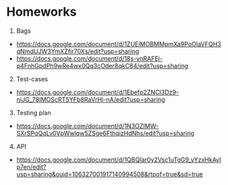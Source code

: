 # Homeworks

1. Bags 
- https://docs.google.com/document/d/1ZUEiMOBMMpmXa9PoOlaVFQH3qNmdUJW3YmXZfir70Xs/edit?usp=sharing
- https://docs.google.com/document/d/18s-vnRAFEj-p4FnhGpdPh9wRe4wx0Qq3cOder8qkC84/edit?usp=sharing

2. Test-cases
- https://docs.google.com/document/d/1Ebefp2ZNCl3Dz9-niJG_78IMOScRT5YFb8RaVrHi-nA/edit?usp=sharing

3. Testing plan
- https://docs.google.com/document/d/1N3OZIMW-SXrSPqQqLv0VpWwlqw5ZSge6FthqizHdNhs/edit?usp=sharing

4. API
- https://docs.google.com/document/d/1QBQIar0y2Vsc1uTgG9_yYzxHkAylp7en/edit?usp=sharing&ouid=106327001917140994508&rtpof=true&sd=true
